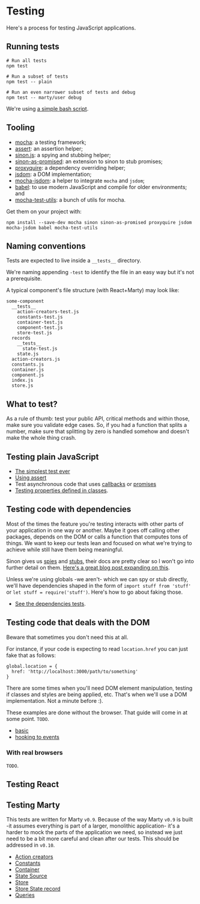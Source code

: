 # Testing

Here's a process for testing JavaScript applications.

## Running tests

```
# Run all tests
npm test

# Run a subset of tests
npm test -- plain

# Run an even narrower subset of tests and debug
npm test -- marty/user debug
```

We're using [a simple bash script](.bin/test).

## Tooling

- [mocha](https://mochajs.org): a testing framework;
- [assert](https://nodejs.org/api/assert.html#assert_assert): an assertion helper;
- [sinon.js](http://sinonjs.org/): a spying and stubbing helper;
- [sinon-as-promised](https://github.com/bendrucker/sinon-as-promised): an extension to sinon to stub promises;
- [proxyquire](https://github.com/thlorenz/proxyquire): a dependency overriding helper;
- [jsdom](https://github.com/tmpvar/jsdom): a DOM implementation;
- [mocha-jsdom](https://github.com/rstacruz/mocha-jsdom): a helper to integrate `mocha` and `jsdom`;
- [babel](https://babeljs.io): to use modern JavaScript and compile for older environments; and
- [mocha-test-utils](https://github.com/dariocravero/mocha-test-utils): a bunch of utils for mocha.

Get them on your project with:

```
npm install --save-dev mocha sinon sinon-as-promised proxyquire jsdom mocha-jsdom babel mocha-test-utils
```

## Naming conventions

Tests are expected to live inside a `__tests__` directory.

We're naming appending `-test` to identify the file in an easy way but it's not a prerequisite.

A typical component's file structure (with React+Marty) may look like:

```
some-component
  __tests__
    action-creators-test.js
    constants-test.js
    container-test.js
    component-test.js
    store-test.js
  records
    __tests__
      state-test.js
    state.js
  action-creators.js
  constants.js
  container.js
  component.js
  index.js
  store.js
```

## What to test?

As a rule of thumb: test your public API, critical methods and within those, make sure you validate
edge cases. So, if you had a function that splits a number, make sure that splitting by zero is
handled somehow and doesn't make the whole thing crash.

## Testing plain JavaScript

- [The simplest test ever](./plain/__tests__/simple-test.js)
- [Using assert](./plain/__tests__/basic-test.js)
- Test asynchronous code that uses [callbacks](./plain/__tests__/callback-test.js) or [promises](./plain/__tests__/promise-test.js)
- [Testing properties defined in classes](./plain/__tests__/klass-test.js).

## Testing code with dependencies

Most of the times the feature you're testing interacts with other parts of your application in one
way or another. Maybe it goes off calling other packages, depends on the DOM or calls a function
that computes tons of things. We want to keep our tests lean and focused on what we're trying to
achieve while still have them being meaningful.

Sinon gives us [spies](http://sinonjs.org/docs/#spies) and [stubs](http://sinonjs.org/docs/#stubs),
their docs are pretty clear so I won't go into further detail on them. [Here's a great blog post
expanding on this](http://www.elijahmanor.com/unit-test-like-a-secret-agent-with-sinon-js/).

Unless we're using globals -we aren't- which we can spy or stub directly, we'll have dependencies
shaped in the form of `import stuff from 'stuff'` or `let stuff = require('stuff')`. Here's how to
go about faking those.

- [See the dependencies tests](./dependencies/f2-test.js).

## Testing code that deals with the DOM

Beware that sometimes you don't need this at all.

For instance, if your code is expecting to read `location.href` you can just fake that as follows:

```
global.location = {
  href: 'http://localhost:3000/path/to/something'
}
```

There are some times when you'll need DOM element manipulation, testing if classes and styles are
being applied, etc. That's when we'll use a DOM implementation. Not a minute before :).

These examples are done without the browser. That guide will come in at some point. `TODO`.

- [basic](./dom/__tests__/basic-test.js)
- [hooking to events](./dom/__tests__/hooking-to-events-test.js)

### With real browsers

`TODO`.

## Testing React

## Testing Marty

This tests are written for Marty `v0.9`. Because of the way Marty `v0.9` is built -it assumes
everything is part of a larger, monolithic application- it's a harder to mock the parts of the 
application we need, so instead we just need to be a bit more careful and clean after our
tests. This should be addressed in `v0.10`.

- [Action creators](./marty/user/__tests__/action-creators-test.js)
- [Constants](./marty/user/__tests__/constants-test.js)
- [Container](./marty/user/__tests__/container-test.js)
- [State Source](./marty/user/__tests__/state-source-test.js)
- [Store](./marty/user/__tests__/store-test.js)
- [Store State record](./marty/user/records/__tests__/state-test.js)
- [Queries](./marty/user/__tests__/queries-test.js)
